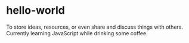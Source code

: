 # hello-world
To store ideas, resources, or even share and discuss things with others.
Currently learning JavaScript while drinking some coffee.
